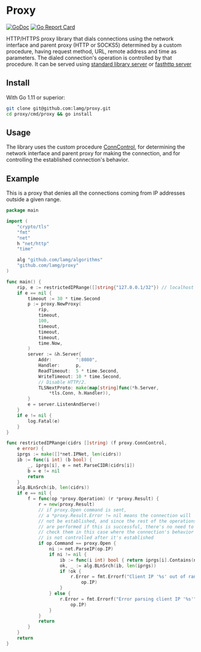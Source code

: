 # Proxy

[![GoDoc][0]][1] [![Go Report Card][2]][3]

HTTP/HTTPS proxy library that dials connections using the network interface and parent proxy (HTTP or SOCKS5) determined by a custom procedure, having request method, URL, remote address and time as parameters. The dialed connection's operation is controlled by that procedure. It can be served using [standard library server][4] or [fasthttp server][5]

## Install

With Go 1.11 or superior:

```sh
git clone git@github.com:lamg/proxy.git
cd proxy/cmd/proxy && go install
```

## Usage

The library uses the custom procedure [ConnControl][6], for determining the network interface and parent proxy for making the connection, and for controlling the established connection's behavior.
 
## Example

This is a proxy that denies all the connections coming from IP addresses outside a given range.

```go
package main

import (
	"crypto/tls"
	"fmt"
	"net"
	h "net/http"
	"time"

	alg "github.com/lamg/algorithms"
	"github.com/lamg/proxy"
)

func main() {
	rip, e := restrictedIPRange([]string{"127.0.0.1/32"}) // localhost clients only
	if e == nil {
		timeout := 30 * time.Second
		p := proxy.NewProxy(
			rip,
			timeout,
			100,
			timeout,
			timeout,
			timeout,
			time.Now,
		)
		server := &h.Server{
			Addr:         ":8080",
			Handler:      p,
			ReadTimeout:  5 * time.Second,
			WriteTimeout: 10 * time.Second,
			// Disable HTTP/2.
			TLSNextProto: make(map[string]func(*h.Server,
				*tls.Conn, h.Handler)),
		}
		e = server.ListenAndServe()
	}
	if e != nil {
		log.Fatal(e)
	}
}

func restrictedIPRange(cidrs []string) (f proxy.ConnControl,
	e error) {
	iprgs := make([]*net.IPNet, len(cidrs))
	ib := func(i int) (b bool) {
		_, iprgs[i], e = net.ParseCIDR(cidrs[i])
		b = e != nil
		return
	}
	alg.BLnSrch(ib, len(cidrs))
	if e == nil {
		f = func(op *proxy.Operation) (r *proxy.Result) {
			r = new(proxy.Result)
			// if proxy.Open command is sent,
			// a *proxy.Result.Error != nil means the connection will
			// not be established, and since the rest of the operations
			// are performed if this is successful, there's no need to
			// check them in this case where the connection's behavior
			// is not controlled after it's established
			if op.Command == proxy.Open {
				ni := net.ParseIP(op.IP)
				if ni != nil {
					ib := func(i int) bool { return iprgs[i].Contains(ni) }
					ok, _ := alg.BLnSrch(ib, len(iprgs))
					if !ok {
						r.Error = fmt.Errorf("Client IP '%s' out of range",
							op.IP)
					}
				} else {
					r.Error = fmt.Errorf("Error parsing client IP '%s'",
						op.IP)
				}
			}
			return
		}
	}
	return
}
```

[0]: https://godoc.org/github.com/lamg/proxy?status.svg
[1]: https://godoc.org/github.com/lamg/proxy

[2]: https://goreportcard.com/badge/github.com/lamg/proxy
[3]: https://goreportcard.com/report/github.com/lamg/proxy

[4]: https://godoc.org/net/http#Server
[5]: https://godoc.org/github.com/valyala/fasthttp#Server

[6]: https://godoc.org/github.com/lamg/proxy#ConnControl
